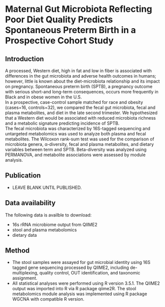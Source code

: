 # Maternal Gut Microbiota Reflecting Poor Diet Quality Predicts Spontaneous Preterm Birth in a Prospective Cohort Study 

## Introduction
A processed, Western diet, high in fat and low in fiber is associated with differences in the gut microbiota and adverse health outcomes in humans; however, little is known about the diet-microbiota relationship and its impact on pregnancy. Spontaneous preterm birth (SPTB), a pregnancy outcome with serious short-and long-term consequences, occurs more frequently in Black and in obese women in the U.S. 
\
In a prospective, case-control sample matched for race and obesity (cases=16, controls=32), we compared the fecal gut microbiota, fecal and plasma metabolites, and diet in the late second trimester. We hypothesized that a Western diet would be associated with reduced microbiota richness and a metabolic signature predicting incidence of SPTB. 
\
The fecal microbiota was characterized by 16S-tagged sequencing and untargeted metabolomics was used to analyze both plasma and fecal metabolites. The Wilcoxon rank-sum test was used for the comparison of microbiota genera, α-diversity, fecal and plasma metabolites, and dietary variables between term and SPTB. Beta-diversity was analyzed using PERMANOVA, and metabolite associations were assessed by module analysis.

## Publication
- LEAVE BLANK UNTIL PUBLISHED.

## Data availability
The following data is availble to download:
- 16s rRNA microbiome output from QIIME2
- stool and plasma metabolomics
- dietary data

## Method
- The stool samples were assayed for gut microbial identity using 16S tagged gene sequencing processed by QIIME2, including de-multiplexing, quality control, OUT identification, and taxonomic assignment.
- All statistical analyses were performed using R version 3.5.1. The QIIME2 output was imported into R via R package qiime2R. The stool metabolomics module analysis was implemented using R package WGCNA with compatible R version.
